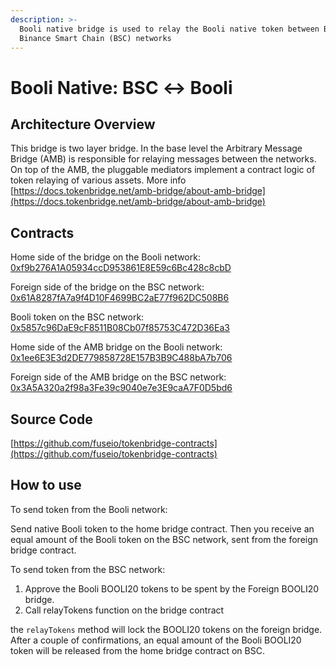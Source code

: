 ```yaml
---
description: >-
  Booli native bridge is used to relay the Booli native token between Booli and
  Binance Smart Chain (BSC) networks
---
```


# Booli Native: BSC ↔ Booli

## Architecture Overview

This bridge is two layer bridge. In the base level the Arbitrary Message Bridge \(AMB\) is responsible for relaying messages between the networks. On top of the AMB,  the pluggable mediators implement a contract logic of token relaying of various assets. More info [https://docs.tokenbridge.net/amb-bridge/about-amb-bridge](https://docs.tokenbridge.net/amb-bridge/about-amb-bridge)

## Contracts

Home side of the bridge on the Booli network: [0xf9b276A1A05934ccD953861E8E59c6Bc428c8cbD](https://booliscan.com/address/0xf9b276A1A05934ccD953861E8E59c6Bc428c8cbD/transactions)

Foreign side of the bridge on the BSC network: [0x61A8287fA7a9f4D10F4699BC2aE77f962DC508B6](https://etherscan.io/address/0x61A8287fA7a9f4D10F4699BC2aE77f962DC508B6)

Booli token on the BSC network: [0x5857c96DaE9cF8511B08Cb07f85753C472D36Ea3](https://bscscan.com/token/0x5857c96dae9cf8511b08cb07f85753c472d36ea3)

Home side of the AMB bridge on the Booli network: [0x1ee6E3E3d2DE779858728E157B3B9C488bA7b706](https://booliscan.com/address/0x1ee6E3E3d2DE779858728E157B3B9C488bA7b706)

Foreign side of the AMB bridge on the BSC network: [0x3A5A320a2f98a3Fe39c9040e7e3E9caA7F0D5bd6](https://bscscan.com/address/0x3A5A320a2f98a3Fe39c9040e7e3E9caA7F0D5bd6)

## Source Code

[https://github.com/fuseio/tokenbridge-contracts](https://github.com/fuseio/tokenbridge-contracts)

## How to use

To send token from the Booli network:

Send native Booli token to the home bridge contract. Then you receive an equal amount of the Booli token on the BSC network, sent from the foreign bridge contract.

To send token from the BSC network:

1. Approve the Booli BOOLI20 tokens to be spent by the Foreign BOOLI20 bridge. 
2. Call relayTokens function on the bridge contract

the `relayTokens` method will lock the BOOLI20 tokens on the foreign bridge. After a couple of confirmations, an equal amount of the Booli BOOLI20 token will be released from the home bridge contract on BSC.

#### 

#### 

